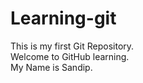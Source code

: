 # Learning-git
This is my first Git Repository. 
<br>
Welcome to GitHub learning. 
<br>
My Name is Sandip.
